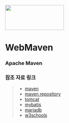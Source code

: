 <img src="http://goodee.co.kr/main/img/Untitled-1.jpg" width="189" height="80"></img>
# WebMaven
### Apache Maven

### 참조 자료 링크
> * [maven](https://maven.apache.org/)
> * [maven repository](https://mvnrepository.com/)
> * [tomcat](http://tomcat.apache.org/)
> * [mybatis](http://www.mybatis.org/mybatis-3/ko/)
> * [mariadb](https://mariadb.org/)
> * [w3schools](https://www.w3schools.com/)
